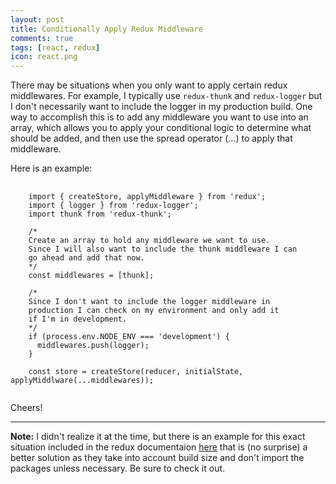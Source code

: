 ```yaml
---
layout: post
title: Conditionally Apply Redux Middleware
comments: true
tags: [react, redux]
icon: react.png
---
```


There may be situations when you only want to apply certain redux middlewares. For example, I typically use `redux-thunk` and `redux-logger` but I don't necessarily want to include the logger in my production build. One way to accomplish this is to add any middleware you want to use into an array, which allows you to apply your conditional logic to determine what should be added, and then use the spread operator (...) to apply that middleware.

Here is an example:

<pre class="prettyprint">
  <code class="language-javascript">
    import { createStore, applyMiddleware } from 'redux';
    import { logger } from 'redux-logger';
    import thunk from 'redux-thunk';

    /*
    Create an array to hold any middleware we want to use.
    Since I will also want to include the thunk middleware I can
    go ahead and add that now.
    */
    const middlewares = [thunk];

    /*
    Since I don't want to include the logger middleware in
    production I can check on my environment and only add it
    if I'm in development.
    */
    if (process.env.NODE_ENV === 'development') {
      middlewares.push(logger);
    }

    const store = createStore(reducer, initialState, applyMiddlware(...middlewares));
  </code>
</pre>

Cheers!

<hr/>

<strong>Note:</strong> I didn't realize it at the time, but there is an example for this exact situation included in the redux documentaion [here](https://redux.js.org/api/applymiddleware) that is (no surprise) a better solution as they take into account build size and don't import the packages unless necessary. Be sure to check it out.
